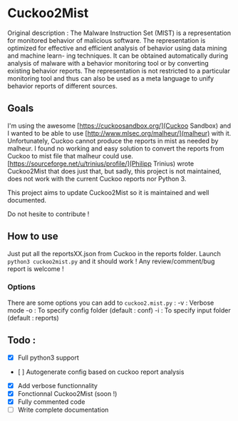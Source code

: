 # Cuckoo2Mist

Original description : The Malware Instruction Set (MIST) is a representation for monitored behavior of malicious software. The representation is optimized for effective and efficient analysis of behavior using data mining and machine learn- ing techniques. It can be obtained automatically during analysis of malware with a behavior monitoring tool or by converting existing behavior reports. The representation is not restricted to a particular monitoring tool and thus can also be used as a meta language to unify behavior reports of different sources.

## Goals

I'm using the awesome [https://cuckoosandbox.org/](Cuckoo Sandbox) and I wanted to be able to use [http://www.mlsec.org/malheur/](malheur) with it. 
Unfortunately, Cuckoo cannot produce the reports in mist as needed by malheur. I found no working and easy solution to convert the reports from Cuckoo to mist file that malheur could use. [https://sourceforge.net/u/trinius/profile/](Philipp Trinius) wrote Cuckoo2Mist that does just that, but sadly, this project is not maintained, does not work with the current Cuckoo reports nor Python 3.

This project aims to update Cuckoo2Mist so it is maintained and well documented.

Do not hesite to contribute !

## How to use

Just put all the reportsXX.json from Cuckoo in the reports folder.
Launch `python3 cuckoo2mist.py` and it should work !
Any review/comment/bug report is welcome !

### Options
There are some options you can add to `cuckoo2.mist.py` :
-v : Verbose mode
-o : To specify config folder (default : conf)
-i : To specify input folder (default : reports)

## Todo :
- [x] Full python3 support
- [ ] Autogenerate config based on cuckoo report analysis
- [x] Add verbose functionnality
- [x] Fonctionnal Cuckoo2Mist (soon !)
- [x] Fully commented code
- [ ] Write complete documentation
